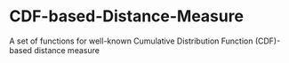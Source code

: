# CDF-based-Distance-Measure
A set of functions for well-known Cumulative Distribution Function (CDF)-based distance measure
